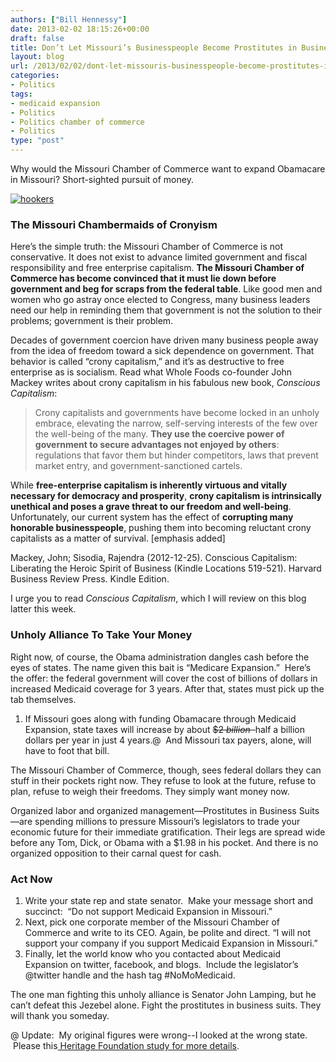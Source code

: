 ```yaml
---
authors: ["Bill Hennessy"]
date: 2013-02-02 18:15:26+00:00
draft: false
title: Don’t Let Missouri’s Businesspeople Become Prostitutes in Business Suits
layout: blog
url: /2013/02/02/dont-let-missouris-businesspeople-become-prostitutes-in-business-suits/
categories:
- Politics
tags:
- medicaid expansion
- Politics
- Politics chamber of commerce
- Politics
type: "post"
---
```


Why would the Missouri Chamber of Commerce want to expand Obamacare in Missouri? Short-sighted pursuit of money.

[![hookers](https://ludicrite.files.wordpress.com/2013/02/hookers_thumb.jpg)
](https://ludicrite.files.wordpress.com/2013/02/hookers.jpg)


### The Missouri Chambermaids of Cronyism


Here’s the simple truth: the Missouri Chamber of Commerce is not conservative. It does not exist to advance limited government and fiscal responsibility and free enterprise capitalism. **The Missouri Chamber of Commerce has become convinced that it must lie down before government and beg for scraps from the federal table**. Like good men and women who go astray once elected to Congress, many business leaders need our help in reminding them that government is not the solution to their problems; government is their problem.

Decades of government coercion have driven many business people away from the idea of freedom toward a sick dependence on government. That behavior is called “crony capitalism,” and it’s as destructive to free enterprise as is socialism. Read what Whole Foods co-founder John Mackey writes about crony capitalism in his fabulous new book, _Conscious Capitalism_:


> Crony capitalists and governments have become locked in an unholy embrace, elevating the narrow, self-serving interests of the few over the well-being of the many. **They use the coercive power of government to secure advantages not enjoyed by others**: regulations that favor them but hinder competitors, laws that prevent market entry, and government-sanctioned cartels.

While **free-enterprise capitalism is inherently virtuous and vitally necessary for democracy and prosperity**, **crony capitalism is intrinsically unethical and poses a grave threat to our freedom and well-being**. Unfortunately, our current system has the effect of **corrupting many honorable businesspeople**, pushing them into becoming reluctant crony capitalists as a matter of survival. [emphasis added]

Mackey, John; Sisodia, Rajendra (2012-12-25). Conscious Capitalism: Liberating the Heroic Spirit of Business (Kindle Locations 519-521). Harvard Business Review Press. Kindle Edition.


I urge you to read _Conscious Capitalism_, which I will review on this blog latter this week.


### Unholy Alliance To Take Your Money


Right now, of course, the Obama administration dangles cash before the eyes of states. The name given this bait is “Medicare Expansion.”  Here’s the offer: the federal government will cover the cost of billions of dollars in increased Medicaid coverage for 3 years. After that, states must pick up the tab themselves.



  1. If Missouri goes along with funding Obamacare through Medicaid Expansion, state taxes will increase by about <del>$2 _billion_  </del>half a billion dollars per year in just 4 years.@  And Missouri tax payers, alone, will have to foot that bill.

The Missouri Chamber of Commerce, though, sees federal dollars they can stuff in their pockets right now. They refuse to look at the future, refuse to plan, refuse to weigh their freedoms. They simply want money now.

Organized labor and organized management—Prostitutes in Business Suits—are spending millions to pressure Missouri’s legislators to trade your economic future for their immediate gratification. Their legs are spread wide before any Tom, Dick, or Obama with a $1.98 in his pocket. And there is no organized opposition to their carnal quest for cash.


### Act Now





1. Write your state rep and state senator.  Make your message short and succinct:  “Do not support Medicaid Expansion in Missouri.”
2. Next, pick one corporate member of the Missouri Chamber of Commerce and write to its CEO. Again, be polite and direct. “I will not support your company if you support Medicaid Expansion in Missouri.”
3. Finally, let the world know who you contacted about Medicaid Expansion on twitter, facebook, and blogs.  Include the legislator’s @twitter handle and the hash tag #NoMoMedicaid.

The one man fighting this unholy alliance is Senator John Lamping, but he can’t defeat this Jezebel alone. Fight the prostitutes in business suits. They will thank you someday.

@ Update:  My original figures were wrong--I looked at the wrong state.  Please this[ Heritage Foundation study for more details](https://www.heritage.org/research/reports/2012/08/medicaid-expansion-will-become-more-costly-to-states).
